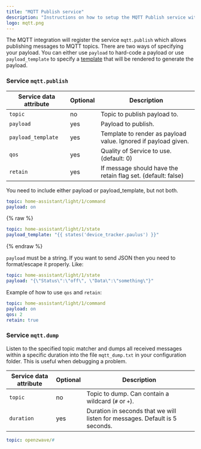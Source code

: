 ```yaml
---
title: "MQTT Publish service"
description: "Instructions on how to setup the MQTT Publish service within Home Assistant."
logo: mqtt.png
---
```


The MQTT integration will register the service `mqtt.publish` which allows publishing messages to MQTT topics. There are two ways of specifying your payload. You can either use `payload` to hard-code a payload or use `payload_template` to specify a [template](/topics/templating/) that will be rendered to generate the payload.

### Service `mqtt.publish`

| Service data attribute | Optional | Description |
| ---------------------- | -------- | ----------- |
| `topic` | no | Topic to publish payload to.
| `payload` | yes | Payload to publish.
| `payload_template` | yes | Template to render as payload value. Ignored if payload given.
| `qos` | yes | Quality of Service to use. (default: 0)
| `retain` | yes | If message should have the retain flag set. (default: false)

<div class='note'>
You need to include either payload or payload_template, but not both.
</div>

```yaml
topic: home-assistant/light/1/command
payload: on
```

{% raw %}
```yaml
topic: home-assistant/light/1/state
payload_template: "{{ states('device_tracker.paulus') }}"
```
{% endraw %}

`payload` must be a string. If you want to send JSON then you need to format/escape it properly. Like:

```yaml
topic: home-assistant/light/1/state
payload: "{\"Status\":\"off\", \"Data\":\"something\"}"
```

Example of how to use `qos` and `retain`:

```yaml
topic: home-assistant/light/1/command
payload: on
qos: 2
retain: true
```

### Service `mqtt.dump`

Listen to the specified topic matcher and dumps all received messages within a specific duration into the file `mqtt_dump.txt` in your configuration folder. This is useful when debugging a problem.

| Service data attribute | Optional | Description |
| ---------------------- | -------- | ----------- |
| `topic` | no | Topic to dump. Can contain a wildcard (`#` or `+`).
| `duration` | yes | Duration in seconds that we will listen for messages. Default is 5 seconds.

```yaml
topic: openzwave/#
```
